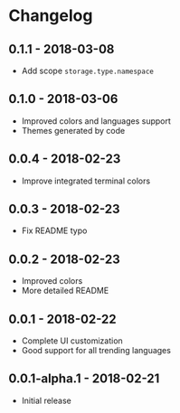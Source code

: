 # Changelog

## 0.1.1 - 2018-03-08

*   Add scope `storage.type.namespace`

## 0.1.0 - 2018-03-06

*   Improved colors and languages support
*   Themes generated by code

## 0.0.4 - 2018-02-23

*   Improve integrated terminal colors

## 0.0.3 - 2018-02-23

*   Fix README typo

## 0.0.2 - 2018-02-23

*   Improved colors
*   More detailed README

## 0.0.1 - 2018-02-22

*   Complete UI customization
*   Good support for all trending languages

## 0.0.1-alpha.1 - 2018-02-21

*   Initial release
